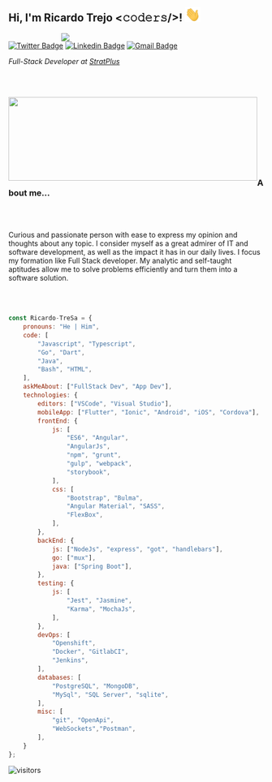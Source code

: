 <h2>Hi, I'm Ricardo Trejo <𝚌𝚘𝚍𝚎𝚛𝚜/>! <img src="https://raw.githubusercontent.com/ABSphreak/ABSphreak/master/gifs/Hi.gif" width="30px"></h2>
<img align='right' src="https://sait.kg/wp-content/uploads/2019/08/developer-site-bishkek.png" width="400">


[![Twitter Badge](https://img.shields.io/badge/-@Ricardo95778761-1ca0f1?style=flat-square&labelColor=1ca0f1&logo=twitter&logoColor=white&link=https://twitter.com/Ricardo95778761)](https://twitter.com/Ricardo95778761) [![Linkedin Badge](https://img.shields.io/badge/-Ricardo-blue?style=flat-square&logo=Linkedin&logoColor=white&link=http://www.linkedin.com/in/ricardo-trejo-sanjuan-96616b153/)](http://www.linkedin.com/in/ricardo-trejo-sanjuan-96616b153/) [![Gmail Badge](https://img.shields.io/badge/-trejosanjuanricardo@gmail.com-c14438?style=flat-square&logo=Gmail&logoColor=white&link=mailto:trejosanjuanricardo@gmail.com)](mailto:trejosanjuanricardo@gmail.com)

<p>
    <em>Full-Stack Developer at <a href="https://www.stratplus.net">StratPlus</a></em>
</p>
<br>
<br>
<p>
<img align="left" width="490" height="165" src="https://github-readme-stats.vercel.app/api?username=RicardoTrejoSanjuan&show_icons=true&hide_border=false&line_height=20&title_color=#1f98ff&icon_color=1b93c9&show_owner=true"/>
</p>
<br>
<br>
<br>
<br>
<br>
<br>
<br>
<br>



### About me...  
<br>
<br>
<p>
    Curious and passionate person with ease to express my opinion and thoughts about any topic. I consider myself as a great admirer of IT and software development, as well as the impact it has in our daily lives. I focus my formation like Full Stack developer. My analytic and self-taught aptitudes allow me to solve problems efficiently and turn them into a software solution. 
</p>
<br>
<br>

```javascript
const Ricardo-TreSa = {
    pronouns: "He | Him",
    code: [
        "Javascript", "Typescript",
        "Go", "Dart",
        "Java",
        "Bash", "HTML",
    ],
    askMeAbout: ["FullStack Dev", "App Dev"],
    technologies: {
        editors: ["VSCode", "Visual Studio"],
        mobileApp: ["Flutter", "Ionic", "Android", "iOS", "Cordova"],
        frontEnd: {
            js: [
                "ES6", "Angular",
                "AngularJs",
                "npm", "grunt",
                "gulp", "webpack",
                "storybook",
            ],
            css: [
                "Bootstrap", "Bulma",
                "Angular Material", "SASS",
                "FlexBox",
            ],
        },
        backEnd: {
            js: ["NodeJs", "express", "got", "handlebars"],
            go: ["mux"],
            java: ["Spring Boot"],
        },
        testing: {
            js: [
                "Jest", "Jasmine",
                "Karma", "MochaJs",
            ],
        },
        devOps: [
            "Openshift",
            "Docker", "GitlabCI",
            "Jenkins",
        ],
        databases: [
            "PostgreSQL", "MongoDB",
            "MySql", "SQL Server", "sqlite",
        ],
        misc: [
            "git", "OpenApi",
            "WebSockets","Postman",
        ],
    }
};
```

![visitors](https://visitor-badge.glitch.me/badge?page_id=RicardoTrejoSanjuan.RicardoTrejoSanjuan)
